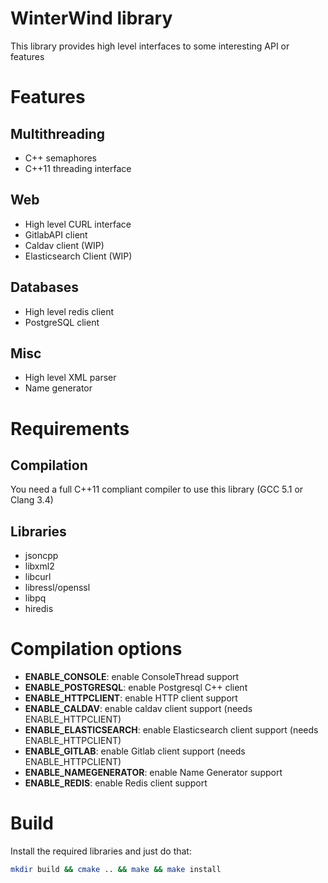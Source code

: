 # WinterWind library

This library provides high level interfaces to some interesting API or features

# Features
## Multithreading

* C++ semaphores
* C++11 threading interface

## Web

* High level CURL interface
* GitlabAPI client
* Caldav client (WIP)
* Elasticsearch Client (WIP)

## Databases

* High level redis client
* PostgreSQL client

## Misc

* High level XML parser
* Name generator

# Requirements

## Compilation

You need a full C++11 compliant compiler to use this library (GCC 5.1 or Clang 3.4)

## Libraries

* jsoncpp
* libxml2
* libcurl
* libressl/openssl
* libpq
* hiredis

# Compilation options

* __ENABLE_CONSOLE__: enable ConsoleThread support
* __ENABLE_POSTGRESQL__: enable Postgresql C++ client
* __ENABLE_HTTPCLIENT__: enable HTTP client support
* __ENABLE_CALDAV__: enable caldav client support (needs ENABLE_HTTPCLIENT)
* __ENABLE_ELASTICSEARCH__: enable Elasticsearch client support (needs ENABLE_HTTPCLIENT)
* __ENABLE_GITLAB__: enable Gitlab client support (needs ENABLE_HTTPCLIENT)
* __ENABLE_NAMEGENERATOR__: enable Name Generator support
* __ENABLE_REDIS__: enable Redis client support

# Build

Install the required libraries and just do that:

```bash
mkdir build && cmake .. && make && make install
```
